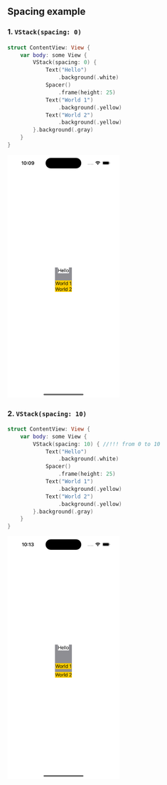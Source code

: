 ## Spacing example

### 1. `VStack(spacing: 0)`
```swift
struct ContentView: View {
    var body: some View {
        VStack(spacing: 0) {
            Text("Hello")
                .background(.white)
            Spacer()
                .frame(height: 25)
            Text("World 1")
                .background(.yellow)
            Text("World 2")
                .background(.yellow)
        }.background(.gray)
    }
}
```

<img src="preview.png" width="50%" >

### 2. `VStack(spacing: 10)`
```swift
struct ContentView: View {
    var body: some View {
        VStack(spacing: 10) { //!!! from 0 to 10
            Text("Hello")
                .background(.white)
            Spacer()
                .frame(height: 25)
            Text("World 1")
                .background(.yellow)
            Text("World 2")
                .background(.yellow)
        }.background(.gray)
    }
}
```

<img src="preview2.png" width="50%" >